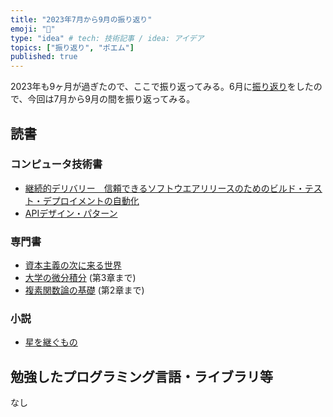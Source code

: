 ```yaml
---
title: "2023年7月から9月の振り返り"
emoji: "🦁"
type: "idea" # tech: 技術記事 / idea: アイデア
topics: ["振り返り", "ポエム"]
published: true
---
```


2023年も9ヶ月が過ぎたので、ここで振り返ってみる。6月に[振り返り](./926-2023-2q-retorspective)をしたので、今回は7月から9月の間を振り返ってみる。

## 読書

### コンピュータ技術書

* [継続的デリバリー　信頼できるソフトウエアリリースのためのビルド・テスト・デプロイメントの自動化](https://amzn.to/46ApSsD)
* [APIデザイン・パターン](https://amzn.to/3lD7ayf)

### 専門書

* [資本主義の次に来る世界](https://amzn.asia/d/3fe39WC)
* [大学の微分積分](https://amzn.asia/d/0i3P6OR) (第3章まで)
* [複素関数論の基礎](https://amzn.asia/d/6Yh4C33) (第2章まで)

### 小説

* [星を継ぐもの](https://amzn.to/45XpzHd)

## 勉強したプログラミング言語・ライブラリ等

なし
